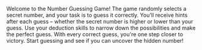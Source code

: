 Welcome to the Number Guessing Game! The game randomly selects a secret number, and your task is to guess it correctly. You'll receive hints after each guess – whether the secret number is higher or lower than your guess. Use your deduction skills to narrow down the possibilities and make the perfect guess. With every correct guess, you're one step closer to victory. Start guessing and see if you can uncover the hidden number!
